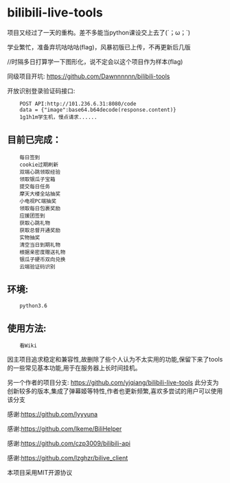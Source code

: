# bilibili-live-tools


项目又经过了一天的重构。差不多能当python课设交上去了(´；ω；`)

学业繁忙，准备弃坑咕咕咕(flag)，风暴初版已上传，不再更新后几版

//时隔多日打算学一下图形化，说不定会以这个项目作为样本(flag)

同级项目开坑: https://github.com/Dawnnnnnn/bilibili-tools

开放识别登录验证码接口:

        POST API:http://101.236.6.31:8080/code
        data = {"image":base64.b64decode(response.content)}
        1g1h1m学生机，慢点请求......

目前已完成：
------

        每日签到
        cookie过期刷新
        双端心跳领取经验
        领取银瓜子宝箱
        提交每日任务
        摩天大楼全站抽奖
        小电视PC端抽奖
        领取每日包裹奖励
        应援团签到
        获取心跳礼物
        获取总督开通奖励
        实物抽奖
        清空当日到期礼物
        根据亲密度赠送礼物
        银瓜子硬币双向兑换
        云端验证码识别


环境:
------  
        python3.6
  
    
使用方法:
------

        看Wiki

因主项目追求稳定和兼容性,故删除了些个人认为不太实用的功能,保留下来了tools的一些常见基本功能,用于在服务器上长时间挂机。

另一个作者的项目分支: https://github.com/yjqiang/bilibili-live-tools
此分支为创新较多的版本,集成了弹幕姬等特性,作者也更新频繁,喜欢多尝试的用户可以使用该分支

感谢:https://github.com/lyyyuna

感谢:https://github.com/lkeme/BiliHelper

感谢:https://github.com/czp3009/bilibili-api

感谢:https://github.com/lzghzr/bilive_client


本项目采用MIT开源协议
